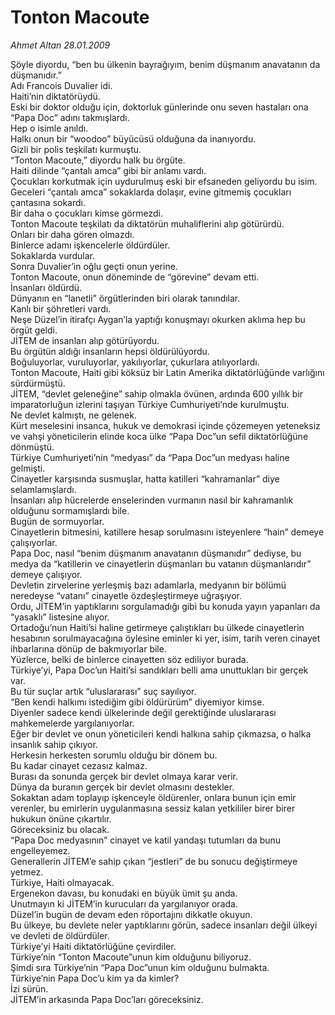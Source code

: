 # Tonton Macoute

*Ahmet Altan 28.01.2009*

<div class="yazi">Şöyle diyordu, “ben bu ülkenin bayrağıyım, benim düşmanım anavatanın da düşmanıdır.” <br/>Adı Francois Duvalier idi. <br/>Haiti’nin diktatörüydü. <br/>Eski bir doktor olduğu için, doktorluk günlerinde onu seven hastaları ona “Papa Doc” adını takmışlardı. <br/>Hep o isimle anıldı. <br/>Halkı onun bir “woodoo” büyücüsü olduğuna da inanıyordu. <br/>Gizli bir polis teşkilatı kurmuştu. <br/>“Tonton Macoute,” diyordu halk bu örgüte. <br/>Haiti dilinde “çantalı amca” gibi bir anlamı vardı.<br/>Çocukları korkutmak için uydurulmuş eski bir efsaneden geliyordu bu isim. <br/>Geceleri “çantalı amca” sokaklarda dolaşır, evine gitmemiş çocukları çantasına sokardı. <br/>Bir daha o çocukları kimse görmezdi. <br/>Tonton Macoute teşkilatı da diktatörün muhaliflerini alıp götürürdü. <br/>Onları bir daha gören olmazdı. <br/>Binlerce adamı işkencelerle öldürdüler. <br/>Sokaklarda vurdular. <br/>Sonra Duvalier’in oğlu geçti onun yerine. <br/>Tonton Macoute, onun döneminde de “görevine” devam etti. <br/>İnsanları öldürdü. <br/>Dünyanın en “lanetli” örgütlerinden biri olarak tanındılar. <br/>Kanlı bir şöhretleri vardı. <br/>Neşe Düzel’in itirafçı Aygan’la yaptığı konuşmayı okurken aklıma hep bu örgüt geldi. <br/>JİTEM de insanları alıp götürüyordu. <br/>Bu örgütün aldığı insanların hepsi öldürülüyordu. <br/>Boğuluyorlar, vuruluyorlar, yakılıyorlar, çukurlara atılıyorlardı. <br/>Tonton Macoute, Haiti gibi köksüz bir Latin Amerika diktatörlüğünde varlığını sürdürmüştü. <br/>JİTEM, “devlet geleneğine” sahip olmakla övünen, ardında 600 yıllık bir imparatorluğun izlerini taşıyan Türkiye Cumhuriyeti’nde kurulmuştu. <br/>Ne devlet kalmıştı, ne gelenek. <br/>Kürt meselesini insanca, hukuk ve demokrasi içinde çözemeyen yeteneksiz ve vahşi yöneticilerin elinde koca ülke “Papa Doc”un sefil diktatörlüğüne dönmüştü. <br/>Türkiye Cumhuriyeti’nin “medyası” da “Papa Doc”un medyası haline gelmişti. <br/>Cinayetler karşısında susmuşlar, hatta katilleri “kahramanlar” diye selamlamışlardı. <br/>İnsanları alıp hücrelerde enselerinden vurmanın nasıl bir kahramanlık olduğunu sormamışlardı bile. <br/>Bugün de sormuyorlar. <br/>Cinayetlerin bitmesini, katillere hesap sorulmasını isteyenlere “hain” demeye çalışıyorlar. <br/>Papa Doc, nasıl “benim düşmanım anavatanın düşmanıdır” dediyse, bu medya da “katillerin ve cinayetlerin düşmanları bu vatanın düşmanlarıdır” demeye çalışıyor. <br/>Devletin zirvelerine yerleşmiş bazı adamlarla, medyanın bir bölümü neredeyse “vatanı” cinayetle özdeşleştirmeye uğraşıyor. <br/>Ordu, JİTEM’in yaptıklarını sorgulamadığı gibi bu konuda yayın yapanları da “yasaklı” listesine alıyor. <br/>Ortadoğu’nun Haiti’si haline getirmeye çalıştıkları bu ülkede cinayetlerin hesabının sorulmayacağına öylesine eminler ki yer, isim, tarih veren cinayet ihbarlarına dönüp de bakmıyorlar bile. <br/>Yüzlerce, belki de binlerce cinayetten söz ediliyor burada. <br/>Türkiye’yi, Papa Doc’un Haiti’si sandıkları belli ama unuttukları bir gerçek var. <br/>Bu tür suçlar artık “uluslararası” suç sayılıyor. <br/>“Ben kendi halkımı istediğim gibi öldürürüm” diyemiyor kimse. <br/>Diyenler sadece kendi ülkelerinde değil gerektiğinde uluslararası mahkemelerde yargılanıyorlar. <br/>Eğer bir devlet ve onun yöneticileri kendi halkına sahip çıkmazsa, o halka insanlık sahip çıkıyor. <br/>Herkesin herkesten sorumlu olduğu bir dönem bu. <br/>Bu kadar cinayet cezasız kalmaz. <br/>Burası da sonunda gerçek bir devlet olmaya karar verir. <br/>Dünya da buranın gerçek bir devlet olmasını destekler. <br/>Sokaktan adam toplayıp işkenceyle öldürenler, onlara bunun için emir verenler, bu emirlerin uygulanmasına sessiz kalan yetkililer birer birer hukukun önüne çıkartılır. <br/>Göreceksiniz bu olacak. <br/>“Papa Doc medyasının” cinayet ve katil yandaşı tutumları da bunu engelleyemez. <br/>Generallerin JİTEM’e sahip çıkan “jestleri” de bu sonucu değiştirmeye yetmez. <br/>Türkiye, Haiti olmayacak. <br/>Ergenekon davası, bu konudaki en büyük ümit şu anda. <br/>Unutmayın ki JİTEM’in kurucuları da yargılanıyor orada. <br/>Düzel’in bugün de devam eden röportajını dikkatle okuyun. <br/>Bu ülkeye, bu devlete neler yaptıklarını görün, sadece insanları değil ülkeyi ve devleti de öldürdüler. <br/>Türkiye’yi Haiti diktatörlüğüne çevirdiler. <br/>Türkiye’nin “Tonton Macoute”unun kim olduğunu biliyoruz. <br/>Şimdi sıra Türkiye’nin “Papa Doc”unun kim olduğunu bulmakta. <br/>Türkiye’nin Papa Doc’u kim ya da kimler? <br/>İzi sürün. <br/>JİTEM’in arkasında Papa Doc’ları göreceksiniz.</div>
